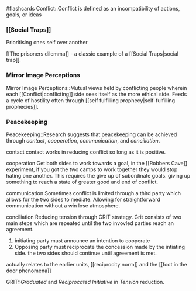 #flashcards 
Conflict::Conflict is defined as an incompatibility of actions, goals, or ideas
<!--SR:!2023-11-08,3,250-->

### [[Social Traps]]
Prioritising ones self over another

[[The prisoners dilemma]] - a classic example of a [[Social Traps|social trap]].
### Mirror Image Perceptions
Mirror Image Perceptions::Mutual views held by conflicting people wherein each [[Conflict|conflicting]] side sees itself as the more ethical side. Feeds a cycle of hostility often through [[self fulfilling prophecy|self-fulfilling prophecies]].
<!--SR:!2023-11-10,4,270-->

### Peacekeeping
Peacekeeping::Research suggests that peacekeeping can be achieved through *contact*, *cooperation*, *communication*, and *conciliation*.
<!--SR:!2023-11-07,1,230-->

contact
contact works in reducing conflict so long as it is positive. 

cooperation
Get both sides to work towards a goal, in the [[Robbers Cave]] experiment, if you got the two camps to work together they would stop hating one another. This requires the give up of subordinate goals. giving up something to reach a state of greater good and end of conflict. 

communication
Sometimes conflict is limited through a third party which allows for the two sides to mediate. Allowing for straightforward communication without a win lose atmosphere. 

conciliation
Reducing tension through GRIT strategy. Grit consists of two main steps which are repeated until the two invovled parties reach an agreement. 
1. initiating party must announce an intention to cooperate
2. Opposing party must reciprocate the concession made by the intiating side. the two sides should continue until agreement is met. 

actually relates to the earlier units, [[reciprocity norm]] and the [[foot in the door phenomena]]

GRIT::*Graduated* and *Reciprocated* *Initiative* in *Tension* reduction.
<!--SR:!2023-11-07,1,230-->